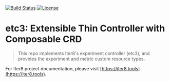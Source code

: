 [![Build Status](https://travis-ci.com/iter8-tools/iter8-analytics.svg?branch=master)](https://travis-ci.com/iter8-tools/iter8-analytics)
[![License](https://img.shields.io/badge/License-Apache%202.0-blue.svg)](LICENSE)

# etc3: Extensible Thin Controller with Composable CRD

> This repo implements Iter8's experiment controller (etc3), and provides the experiment and metric custom resource types.

For Iter8 project documentation, please visit [https://iter8.tools](https://iter8.tools).
